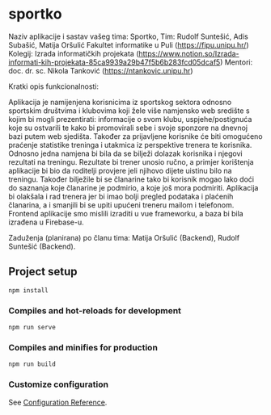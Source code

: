 # sportko

Naziv aplikacije i sastav vašeg tima: Sportko, Tim: Rudolf Suntešić, Adis Subašić, Matija Oršulić
Fakultet informatike u Puli (https://fipu.unipu.hr/)
Kolegij: Izrada informatičkih projekata (https://www.notion.so/Izrada-informati-kih-projekata-85ca9939a29b47f5b6b283fcd05dcaf5)
Mentori: doc. dr. sc. Nikola Tanković (https://ntankovic.unipu.hr)

Kratki opis funkcionalnosti:

Aplikacija je namijenjena korisnicima iz sportskog sektora odnosno sportskim društvima i
klubovima koji žele više namjensko web središte s kojim bi mogli prezentirati: informacije
o svom klubu, uspjehe/postignuća koje su ostvarili te kako bi promovirali sebe i svoje sponzore
na dnevnoj bazi putem web sjedišta. Također za prijavljene korisnike će biti omogućeno praćenje
statistike treninga i utakmica iz perspektive trenera te korisnika. Odnosno jedna namjena bi bila da
se bilježi dolazak korisnika i njegovi rezultati na treningu. Rezultate bi trener unosio ručno, a
primjer korištenja aplikacije bi bio da roditelji provjere jeli njihovo dijete uistinu bilo na treningu. Također bilježile bi se članarine
tako bi korisnik mogao lako doći do saznanja koje članarine je podmirio, a koje još mora podmiriti.
Aplikacija bi olakšala i rad trenera jer bi imao bolji pregled podataka i plaćenih članarina, a i
smanjili bi se upiti upućeni treneru mailom i telefonom. Frontend aplikacije smo mislili izraditi u vue frameworku,
a baza bi bila izrađena u Firebase-u.

Zaduženja (planirana) po članu tima: Matija Oršulić (Backend), Rudolf Suntešić (Backend).

## Project setup

```
npm install
```

### Compiles and hot-reloads for development

```
npm run serve
```

### Compiles and minifies for production

```
npm run build
```

### Customize configuration

See [Configuration Reference](https://cli.vuejs.org/config/).
